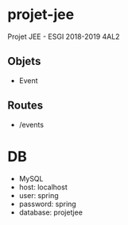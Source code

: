 # projet-jee
Projet JEE - ESGI 2018-2019 4AL2

## Objets
- Event

## Routes
- /events

# DB
- MySQL
- host: localhost
- user: spring
- password: spring
- database: projetjee

